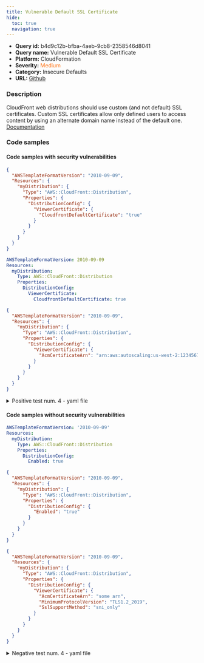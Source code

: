 ```yaml
---
title: Vulnerable Default SSL Certificate
hide:
  toc: true
  navigation: true
---
```


<style>
  .highlight .hll {
    background-color: #ff171742;
  }
  .md-content {
    max-width: 1100px;
    margin: 0 auto;
  }
</style>

-   **Query id:** b4d9c12b-bfba-4aeb-9cb8-2358546d8041
-   **Query name:** Vulnerable Default SSL Certificate
-   **Platform:** CloudFormation
-   **Severity:** <span style="color:#ff7213">Medium</span>
-   **Category:** Insecure Defaults
-   **URL:** [Github](https://github.com/Checkmarx/kics/tree/master/assets/queries/cloudFormation/aws/vulnerable_default_ssl_certificate)

### Description
CloudFront web distributions should use custom (and not default) SSL certificates. Custom SSL certificates allow only defined users to access content by using an alternate domain name instead of the default one.<br>
[Documentation](https://docs.aws.amazon.com/AWSCloudFormation/latest/UserGuide/aws-resource-cloudfront-distribution.html)

### Code samples
#### Code samples with security vulnerabilities
```json title="Positive test num. 1 - json file" hl_lines="9"
{
  "AWSTemplateFormatVersion": "2010-09-09",
  "Resources": {
    "myDistribution": {
      "Type": "AWS::CloudFront::Distribution",
      "Properties": {
        "DistributionConfig": {
          "ViewerCertificate": {
            "CloudfrontDefaultCertificate": "true"
          }
        }
      }
    }
  }
}

```
```yaml title="Positive test num. 2 - yaml file" hl_lines="8"
AWSTemplateFormatVersion: 2010-09-09
Resources:
  myDistribution:
    Type: AWS::CloudFront::Distribution
    Properties:
      DistributionConfig:
        ViewerCertificate:
          CloudfrontDefaultCertificate: true

```
```json title="Positive test num. 3 - json file" hl_lines="8"
{
  "AWSTemplateFormatVersion": "2010-09-09",
  "Resources": {
    "myDistribution": {
      "Type": "AWS::CloudFront::Distribution",
      "Properties": {
        "DistributionConfig": {
          "ViewerCertificate": {
            "AcmCertificateArn": "arn:aws:autoscaling:us-west-2:123456789012:autoScalingGroup:a1b2c3d4-5678-90ab-cdef-EXAMPLE11111"
          }
        }
      }
    }
  }
}

```
<details><summary>Positive test num. 4 - yaml file</summary>

```yaml hl_lines="7"
AWSTemplateFormatVersion: 2010-09-09
Resources:
  myDistribution:
    Type: AWS::CloudFront::Distribution
    Properties:
      DistributionConfig:
        ViewerCertificate:
          AcmCertificateArn: arn:aws:autoscaling:us-west-2:123456789012:autoScalingGroup:a1b2c3d4-5678-90ab-cdef-EXAMPLE11111

```
</details>


#### Code samples without security vulnerabilities
```yaml title="Negative test num. 1 - yaml file"
AWSTemplateFormatVersion: '2010-09-09'
Resources:
  myDistribution:
    Type: AWS::CloudFront::Distribution
    Properties:
      DistributionConfig:
        Enabled: true

```
```json title="Negative test num. 2 - json file"
{
  "AWSTemplateFormatVersion": "2010-09-09",
  "Resources": {
    "myDistribution": {
      "Type": "AWS::CloudFront::Distribution",
      "Properties": {
        "DistributionConfig": {
          "Enabled": "true"
        }
      }
    }
  }
}

```
```json title="Negative test num. 3 - json file"
{
  "AWSTemplateFormatVersion": "2010-09-09",
  "Resources": {
    "myDistribution": {
      "Type": "AWS::CloudFront::Distribution",
      "Properties": {
        "DistributionConfig": {
          "ViewerCertificate": {
            "AcmCertificateArn": "some arn",
            "MinimumProtocolVersion": "TLS1.2_2019",
            "SslSupportMethod": "sni_only"
          }
        }
      }
    }
  }
}

```
<details><summary>Negative test num. 4 - yaml file</summary>

```yaml
AWSTemplateFormatVersion: '2010-09-09'
Resources:
  myDistribution:
    Type: 'AWS::CloudFront::Distribution'
    Properties:
      DistributionConfig:
        ViewerCertificate:
          AcmCertificateArn: arn:aws:autoscaling:us-west-2:123456789012:autoScalingGroup:a1b2c3d4-5678-90ab-cdef-EXAMPLE11111
          MinimumProtocolVersion: TLS1.2_2019
          SslSupportMethod: sni_only

```
</details>
